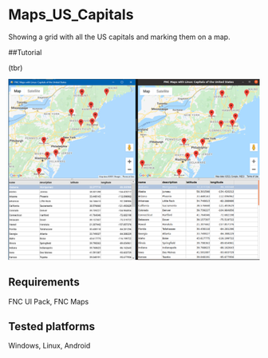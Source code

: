 # Maps_US_Capitals
Showing a grid with all the US capitals and marking them on a map.

##Tutorial

(tbr)

![Screenshot](./win_linux_comp.png)

## Requirements

FNC UI Pack, FNC Maps

## Tested platforms

Windows, Linux, Android
